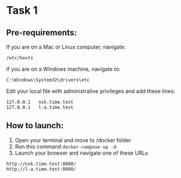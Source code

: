 # Task 1
## Pre-requirements:

If you are on a Mac or Linux computer, navigate:

`/etc/hosts`

If you are on a Windows machine, navigate to:

`C:\Windows\System32\drivers\etc`

Edit your local file with administrative privileges and add these lines:

```
127.0.0.1 	nsk.time.test
127.0.0.1 	l-a.time.test
```

## How to launch:

1. Open your terminal and move to /docker folder
2. Run this command `docker-compose up -d`
3. Launch your browser and navigate one of these URLs
```
http://nsk.time.test:8080/
http://l-a.time.test:8080/
```